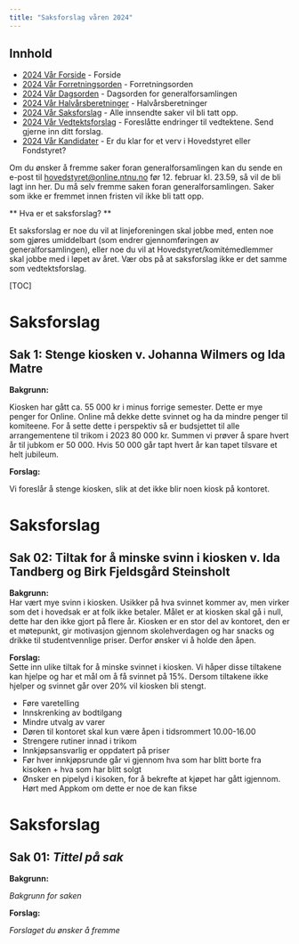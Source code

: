 ```yaml
---
title: "Saksforslag våren 2024"
---
```


## Innhold
* [2024 Vår Forside](/wiki/online/generalforsamlingen/genfors2024v)   - Forside
* [2024 Vår Forretningsorden](/wiki/online/generalforsamlingen/genfors2024v/forretningsorden) - Forretningsorden
* [2024 Vår Dagsorden](/wiki/online/generalforsamlingen/genfors2024v/dagsorden) - Dagsorden for generalforsamlingen
* [2024 Vår Halvårsberetninger](/wiki/online/generalforsamlingen/genfors2024V/aarsberetninger) - Halvårsberetninger
* [2024 Vår Saksforslag](/wiki/online/generalforsamlingen/genfors2024v/saksforslag) - Alle innsendte saker vil bli tatt opp.
* [2024 Vår Vedtektsforslag](/wiki/online/generalforsamlingen/genfors2024v/vedtekstforslag) - Foreslåtte endringer til vedtektene. Send gjerne inn ditt forslag.
* [2024 Vår Kandidater](/wiki/online/generalforsamlingen/genfors2024v/valg) - Er du klar for et verv i Hovedstyret eller Fondstyret?

Om du ønsker å fremme saker foran generalforsamlingen kan du sende en e-post til hovedstyret@online.ntnu.no før 12. februar kl. 23.59, så vil de bli lagt inn her. Du må selv fremme saken foran generalforsamlingen. Saker som ikke er fremmet innen fristen vil ikke bli tatt opp. 

** Hva er et saksforslag? **

Et saksforslag er noe du vil at linjeforeningen skal jobbe med, enten noe som gjøres umiddelbart (som endrer gjennomføringen av generalforsamlingen), eller noe du vil at Hovedstyret/komitémedlemmer skal jobbe med i løpet av året. Vær obs på at saksforslag ikke er det samme som vedtektsforslag.

[TOC]
# Saksforslag 

## Sak 1: Stenge kiosken v. Johanna Wilmers og Ida Matre

**Bakgrunn:**  

Kiosken har gått ca. 55 000 kr i minus forrige semester. Dette er mye penger for Online. Online må dekke dette svinnet og ha da mindre penger til komiteene. For å sette dette i perspektiv så er budsjettet til alle arrangementene til trikom i 2023 80 000 kr. Summen vi prøver å spare hvert år til jubkom er 50 000. Hvis 50 000 går tapt hvert år kan tapet tilsvare et helt jubileum. 

**Forslag:**  

Vi foreslår å stenge kiosken, slik at det ikke blir noen kiosk på kontoret.
# Saksforslag 

## Sak 02: Tiltak for å minske svinn i kiosken v. Ida Tandberg og Birk Fjeldsgård Steinsholt

**Bakgrunn:**  
Har vært mye svinn i kiosken. Usikker på hva svinnet kommer av, men virker som det i hovedsak er at folk ikke betaler. Målet er at kiosken skal gå i null, dette har den ikke gjort på flere år. Kiosken er en stor del av kontoret, den er et møtepunkt, gir motivasjon gjennom skolehverdagen og har snacks og drikke til studentvennlige priser. Derfor ønsker vi å holde den åpen. 

 
**Forslag:**  
Sette inn ulike tiltak for å minske svinnet i kiosken. Vi håper disse tiltakene kan hjelpe og har et mål om å få svinnet på 15%. Dersom tiltakene ikke hjelper og svinnet går over 20% vil kiosken bli stengt.  

-   Føre varetelling
-   Innskrenking av bodtilgang
-   Mindre utvalg av varer
-   Døren til kontoret skal kun være åpen i tidsrommert 10.00-16.00
-   Strengere rutiner innad i trikom
   -   Innkjøpsansvarlig er oppdatert på priser
   -   Før hver innkjøpsrunde går vi gjennom hva som har blitt borte fra kisoken + hva som har blitt solgt
-   Ønsker en pipelyd i kisoken, for å bekrefte at kjøpet har gått igjennom. Hørt med Appkom om dette er noe de kan fikse

# Saksforslag 

## Sak 01: _Tittel på sak_

**Bakgrunn:**  

_Bakgrunn for saken_

**Forslag:**  

_Forslaget du ønsker å fremme_